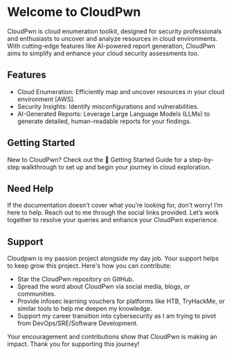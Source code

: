 # Welcome to CloudPwn

CloudPwn is cloud enumeration toolkit, designed for security professionals and enthusiasts to uncover and analyze resources in cloud environments. With cutting-edge features like AI-powered report generation, CloudPwn aims to simplify and enhance your cloud security assessments too.

## Features

- Cloud Enumeration: Efficiently map and uncover resources in your cloud environment [AWS].
- Security Insights: Identify misconfigurations and vulnerabilities.
- AI-Generated Reports: Leverage Large Language Models (LLMs) to generate detailed, human-readable reports for your findings.

## Getting Started

New to CloudPwn? Check out the 🚀 Getting Started Guide for a step-by-step walkthrough to set up and begin your journey in cloud exploration.

## Need Help
If the documentation doesn't cover what you’re looking for, don’t worry! I’m here to help. Reach out to me through the social links provided. Let’s work together to resolve your queries and enhance your CloudPwn experience.

## Support
Cloudpwn is my passion project alongside my day job. Your support helps to keep grow this project. Here's how you can contribute:

- Star the CloudPwn repository on GitHub.
- Spread the word about CloudPwn via social media, blogs, or communities.
- Provide infosec learning vouchers for platforms like HTB, TryHackMe, or similar tools to help me deepen my knowledge.
- Support my career transition into cybersecurity as I am trying to pivot from DevOps/SRE/Software Development.

Your encouragement and contributions show that CloudPwn is making an impact. Thank you for supporting this journey!

